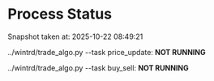 # Process Status

Snapshot taken at: 2025-10-22 08:49:21

../wintrd/trade_algo.py --task price_update: **NOT RUNNING**

../wintrd/trade_algo.py --task buy_sell: **NOT RUNNING**

